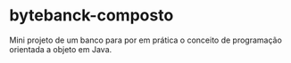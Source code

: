 # bytebanck-composto
Mini projeto de um banco para por em prática o conceito de programação orientada a objeto em Java.
